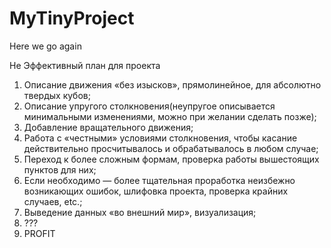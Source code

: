 # MyTinyProject
Here we go again

Не Эффективный план для проекта
1. Описание движения «без изысков», прямолинейное, для абсолютно твердых кубов;
2. Описание упругого столкновения(неупругое описывается минимальными изменениями, можно при желании сделать позже);
3. Добавление вращательного движения; 
4. Работа с «честными» условиями столкновения, чтобы касание действительно просчитывалось и обрабатывалось в любом случае;
5.  Переход к более сложным формам, проверка работы вышестоящих пунктов для них;
55. Если необходимо — более тщательная проработка неизбежно возникающих ошибок, шлифовка проекта, проверка крайних случаев, etc.;
6. Выведение данных «во внешний мир», визуализация;
7. ???
8. PROFIT
